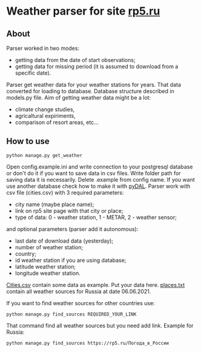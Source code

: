Weather parser for site [rp5.ru][1]
========================
About
-------------------------
Parser worked in two modes:
- getting data from the date of start observations;
- getting data for missing period (it is assumed to download from a specific date).

Parser get weather data for your weather stations for years. That data converted for loading to database.
Database structure described in models.py file. Aim of getting weather data might be a lot:
- climate change studies,
- agricaltural expiriments,
- comparison of resort areas, etc...

How to use
-------------------------
```//Django command:
python manage.py get_weather
```

Open config.example.ini and write connection to your postgresql database or don't do it if you want to save data in csv files.
Write folder path for saving data it is necessarily. Delete .example from config name. If you want use another database check how to make it with [pyDAL][2].
Parser work with csv file (cities.csv) with 3 required parameters:  
- city name (maybe place name);
- link on rp5 site page with that city or place;
- type of data: 0 - weather station, 1 - METAR, 2 - weather sensor;  
  
and optional parameters (parser add it autonomous):
- last date of download data (yesterday);
- number of weather station;
- country;
- id weather station if you are using database;
- latitude weather station;
- longitude weather station.

[Cities.csv][3] contain some data as example. Put your data here.
[places.txt][4] contain all weather sources for Russia at date 06.06.2021.

If you want to find weather sources for other countries use:
```//Django command:
python manage.py find_sources REQUIRED_YOUR_LINK
```

That command find all weather sources but you need add link. Example for Russia:
```//Django command:
python manage.py find_sources https://rp5.ru/Погода_в_России
```


[1]: https://rp5.ru/Погода_в_мире                                                                            "rp5.ru"
[2]: http://web2py.com/books/default/chapter/29/06/the-database-abstraction-layer                            "pyDAL"
[3]: https://github.com/KonstantenKomkov/rp5_weather/blob/master/static/cities.txt                           "cities.csv"
[4]: https://github.com/KonstantenKomkov/weather/blob/master/main/management/weather_stations_csv/places.txt "places.txt"
